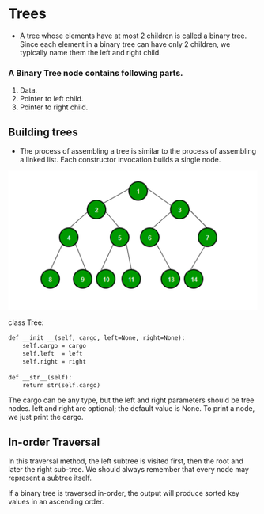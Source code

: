 # Trees

- A tree whose elements have at most 2 children is called a binary tree. Since each element in a binary tree can have only 2 children, we typically name them the left and right child.

### A Binary Tree node contains following parts.

1. Data.
2. Pointer to left child.
3. Pointer to right child.

## Building trees
- The process of assembling a tree is similar to the process of assembling a linked list. Each constructor invocation builds a single node.


![tree](./tree.PNG)

class Tree:

    def __init __(self, cargo, left=None, right=None):
        self.cargo = cargo
        self.left  = left
        self.right = right

    def __str__(self):
        return str(self.cargo)

The cargo can be any type, but the left and right parameters should be tree nodes. left and right are optional; the default value is None. To print a node, we just print the cargo.

## In-order Traversal
In this traversal method, the left subtree is visited first, then the root and later the right sub-tree. We should always remember that every node may represent a subtree itself.

If a binary tree is traversed in-order, the output will produce sorted key values in an ascending order.